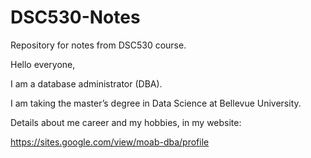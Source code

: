 # DSC530-Notes
Repository for notes from DSC530 course.

Hello everyone,

I am a database administrator (DBA).

I am taking the master’s degree in Data Science at Bellevue University.

Details about me career and my hobbies, in my website:

https://sites.google.com/view/moab-dba/profile
